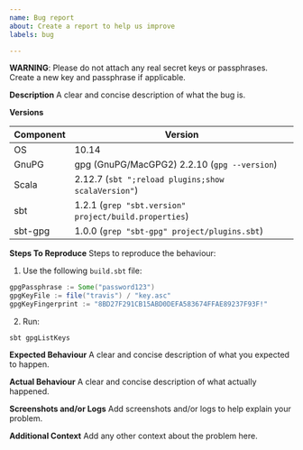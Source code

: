 ```yaml
---
name: Bug report
about: Create a report to help us improve
labels: bug

---
```


**WARNING**: Please do not attach any real secret keys or passphrases. Create a new key and passphrase if applicable.

**Description**
A clear and concise description of what the bug is.

**Versions**

Component | Version
------------ | -------
OS | 10.14 |
GnuPG | gpg (GnuPG/MacGPG2) 2.2.10 (`gpg --version`)
Scala | 2.12.7 (`sbt ";reload plugins;show scalaVersion"`)
sbt | 1.2.1 (`grep "sbt.version" project/build.properties`)
sbt-gpg | 1.0.0 (`grep "sbt-gpg" project/plugins.sbt`)

**Steps To Reproduce**
Steps to reproduce the behaviour:
1. Use the following `build.sbt` file:
```sbt
gpgPassphrase := Some("password123")
gpgKeyFile := file("travis") / "key.asc"
gpgKeyFingerprint := "8BD27F291CB15ABD0DEFA583674FFAE89237F93F!"
```
2. Run:
```sbtshell
sbt gpgListKeys
```

**Expected Behaviour**
A clear and concise description of what you expected to happen.

**Actual Behaviour**
A clear and concise description of what actually happened.

**Screenshots and/or Logs**
Add screenshots and/or logs to help explain your problem.

**Additional Context**
Add any other context about the problem here.
